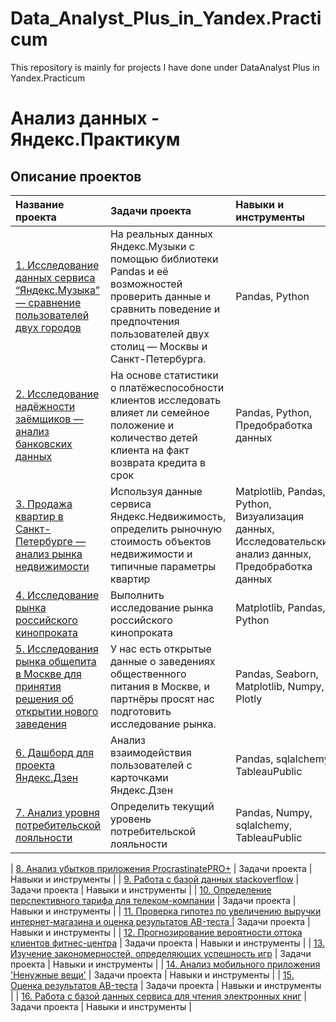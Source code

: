 # Data_Analyst_Plus_in_Yandex.Practicum
This repository is mainly for projects I have done under DataAnalyst Plus in Yandex.Practicum

# Анализ данных - Яндекс.Практикум

## Описание проектов

| Название проекта | Задачи проекта | Навыки и инструменты | 
| :---------------------- | :---------------------- | :---------------------- |
| [1. Исследование данных сервиса “Яндекс.Музыка” — сравнение пользователей двух городов](https://github.com/Lam2208/Data_Analyst_Plus_in_Yandex.Practicum/blob/Data_Analyst_YaP/1.%20%D0%98%D1%81%D1%81%D0%BB%D0%B5%D0%B4%D0%BE%D0%B2%D0%B0%D0%BD%D0%B8%D0%B5%20%D0%B4%D0%B0%D0%BD%D0%BD%D1%8B%D1%85%20%D1%81%D0%B5%D1%80%D0%B2%D0%B8%D1%81%D0%B0%20%E2%80%9C%D0%AF%D0%BD%D0%B4%D0%B5%D0%BA%D1%81.%D0%9C%D1%83%D0%B7%D1%8B%D0%BA%D0%B0%E2%80%9D%20%E2%80%94%20%D1%81%D1%80%D0%B0%D0%B2%D0%BD%D0%B5%D0%BD%D0%B8%D0%B5%20%D0%BF%D0%BE%D0%BB%D1%8C%D0%B7%D0%BE%D0%B2%D0%B0%D1%82%D0%B5%D0%BB%D0%B5%D0%B9%20%D0%B4%D0%B2%D1%83%D1%85%20%D0%B3%D0%BE%D1%80%D0%BE%D0%B4%D0%BE%D0%B2/Project_1_Yandex_Music.ipynb) | На реальных данных Яндекс.Музыки c помощью библиотеки Pandas и её возможностей проверить данные и сравнить поведение и предпочтения пользователей двух столиц — Москвы и Санкт-Петербурга. | Pandas, Python | 
| [2. Исследование надёжности заёмщиков — анализ банковских данных](https://github.com/Lam2208/Data_Analyst_Plus_in_Yandex.Practicum/blob/Data_Analyst_YaP/2.%20%D0%98%D1%81%D1%81%D0%BB%D0%B5%D0%B4%D0%BE%D0%B2%D0%B0%D0%BD%D0%B8%D0%B5%20%D0%BD%D0%B0%D0%B4%D1%91%D0%B6%D0%BD%D0%BE%D1%81%D1%82%D0%B8%20%D0%B7%D0%B0%D1%91%D0%BC%D1%89%D0%B8%D0%BA%D0%BE%D0%B2%20%E2%80%94%20%D0%B0%D0%BD%D0%B0%D0%BB%D0%B8%D0%B7%20%D0%B1%D0%B0%D0%BD%D0%BA%D0%BE%D0%B2%D1%81%D0%BA%D0%B8%D1%85%20%D0%B4%D0%B0%D0%BD%D0%BD%D1%8B%D1%85/Project_2_Banks.ipynb) | На основе статистики о платёжеспособности клиентов исследовать влияет ли семейное положение и количество детей клиента на факт возврата кредита в срок | Pandas, Python, Предобработка данных |
| [3. Продажа квартир в Санкт-Петербурге — анализ рынка недвижимости](https://github.com/Lam2208/Data_Analyst_Plus_in_Yandex.Practicum/blob/Data_Analyst_YaP/3.%20%D0%9F%D1%80%D0%BE%D0%B4%D0%B0%D0%B6%D0%B0%20%D0%BA%D0%B2%D0%B0%D1%80%D1%82%D0%B8%D1%80%20%D0%B2%20%D0%A1%D0%B0%D0%BD%D0%BA%D1%82-%D0%9F%D0%B5%D1%82%D0%B5%D1%80%D0%B1%D1%83%D1%80%D0%B3%D0%B5%20%E2%80%94%20%D0%B0%D0%BD%D0%B0%D0%BB%D0%B8%D0%B7%20%D1%80%D1%8B%D0%BD%D0%BA%D0%B0%20%D0%BD%D0%B5%D0%B4%D0%B2%D0%B8%D0%B6%D0%B8%D0%BC%D0%BE%D1%81%D1%82%D0%B8/Project_3_Real_estate_Saint_P.ipynb) | Используя данные сервиса Яндекс.Недвижимость, определить рыночную стоимость объектов недвижимости и типичные параметры квартир | Matplotlib, Pandas, Python, Визуализация данных, Исследовательский анализ данных, Предобработка данных| 
| [4. Исследование рынка российского кинопроката](https://github.com/Lam2208/Data_Analyst_Plus_in_Yandex.Practicum/blob/Data_Analyst_YaP/4.%20%D0%98%D1%81%D1%81%D0%BB%D0%B5%D0%B4%D0%BE%D0%B2%D0%B0%D0%BD%D0%B8%D0%B5%20%D1%80%D1%8B%D0%BD%D0%BA%D0%B0%20%D1%80%D0%BE%D1%81%D1%81%D0%B8%D0%B9%D1%81%D0%BA%D0%BE%D0%B3%D0%BE%20%D0%BA%D0%B8%D0%BD%D0%BE%D0%BF%D1%80%D0%BE%D0%BA%D0%B0%D1%82%D0%B0/Project_4_Rus_cinema.ipynb) | Выполнить исследование рынка российского кинопроката | Matplotlib, Pandas, Python |
| [5. Исследования рынка общепита в Москве для принятия решения об открытии нового заведения](https://github.com/Lam2208/Data_Analyst_Plus_in_Yandex.Practicum/blob/Data_Analyst_YaP/5.%20%D0%98%D1%81%D1%81%D0%BB%D0%B5%D0%B4%D0%BE%D0%B2%D0%B0%D0%BD%D0%B8%D1%8F%20%D1%80%D1%8B%D0%BD%D0%BA%D0%B0%20%D0%BE%D0%B1%D1%89%D0%B5%D0%BF%D0%B8%D1%82%D0%B0%20%D0%B2%20%D0%9C%D0%BE%D1%81%D0%BA%D0%B2%D0%B5%20%D0%B4%D0%BB%D1%8F%20%D0%BF%D1%80%D0%B8%D0%BD%D1%8F%D1%82%D0%B8%D1%8F%20%D1%80%D0%B5%D1%88%D0%B5%D0%BD%D0%B8%D1%8F%20%D0%BE%D0%B1%20%D0%BE%D1%82%D0%BA%D1%80%D1%8B%D1%82%D0%B8%D0%B8%20%D0%BD%D0%BE%D0%B2%D0%BE%D0%B3%D0%BE%20%D0%B7%D0%B0%D0%B2%D0%B5%D0%B4%D0%B5%D0%BD%D0%B8%D1%8F/Project_6_Cafe_in_Moscow(with_presentation).ipynb) | У нас есть открытые данные о заведениях общественного питания в Москве, и партнёры просят нас подготовить исследование рынка. | Pandas, Seaborn, Matplotlib, Numpy, Plotly | 
| [6. Дашборд для проекта Яндекс.Дзен](https://public.tableau.com/views/Mydashproj_7/_?:language=en-US&publish=yes&:display_count=n&:origin=viz_share_link) | Анализ взаимодействия пользователей с карточками Яндекс.Дзен | Pandas, sqlalchemy, TableauPublic | 
| [7. Анализ уровня потребительской лояльности](https://github.com/Lam2208/Data_Analyst_Plus_in_Yandex.Practicum/blob/Data_Analyst_YaP/7.%20%D0%90%D0%BD%D0%B0%D0%BB%D0%B8%D0%B7%20%D1%83%D1%80%D0%BE%D0%B2%D0%BD%D1%8F%20%D0%BF%D0%BE%D1%82%D1%80%D0%B5%D0%B1%D0%B8%D1%82%D0%B5%D0%BB%D1%8C%D1%81%D0%BA%D0%BE%D0%B9%20%D0%BB%D0%BE%D1%8F%D0%BB%D1%8C%D0%BD%D0%BE%D1%81%D1%82%D0%B8/Project_7_Potreb_loyalty.ipynb) | Oпределить текущий уровень потребительской лояльности | Pandas, Numpy, sqlalchemy, TableauPublic |


| [8. Анализ убытков приложения ProcrastinatePRO+](https://github.com/Lam2208/Data_Analyst_Plus_in_Yandex.Practicum/blob/Data_Analyst_YaP/8.%20%D0%90%D0%BD%D0%B0%D0%BB%D0%B8%D0%B7%20%D1%83%D0%B1%D1%8B%D1%82%D0%BA%D0%BE%D0%B2%20%D0%BF%D1%80%D0%B8%D0%BB%D0%BE%D0%B6%D0%B5%D0%BD%D0%B8%D1%8F%20ProcrastinatePRO%2B/Project_8_ProcrastinatePRO%2B.ipynb) | Задачи проекта | Навыки и инструменты | 
| [9. Работа с базой данных stackoverflow](https://github.com/Lam2208/Data_Analyst_Plus_in_Yandex.Practicum/blob/Data_Analyst_YaP/9.%20%D0%A0%D0%B0%D0%B1%D0%BE%D1%82%D0%B0%20%D1%81%20%D0%B1%D0%B0%D0%B7%D0%BE%D0%B9%20%D0%B4%D0%B0%D0%BD%D0%BD%D1%8B%D1%85%20stackoverflow/Project_9_SQL%2B.ipynb) | Задачи проекта | Навыки и инструменты | 
| [10. Определение перспективного тарифа для телеком-компании](https://github.com/Lam2208/Data_Analyst_Plus_in_Yandex.Practicum/blob/Data_Analyst_YaP/10.%20%D0%9E%D0%BF%D1%80%D0%B5%D0%B4%D0%B5%D0%BB%D0%B5%D0%BD%D0%B8%D0%B5%20%D0%BF%D0%B5%D1%80%D1%81%D0%BF%D0%B5%D0%BA%D1%82%D0%B8%D0%B2%D0%BD%D0%BE%D0%B3%D0%BE%20%D1%82%D0%B0%D1%80%D0%B8%D1%84%D0%B0%20%D0%B4%D0%BB%D1%8F%20%D1%82%D0%B5%D0%BB%D0%B5%D0%BA%D0%BE%D0%BC-%D0%BA%D0%BE%D0%BC%D0%BF%D0%B0%D0%BD%D0%B8%D0%B8/Project_10_Tarif_for_megaline.ipynb) | Задачи проекта | Навыки и инструменты | 
| [11. Проверка гипотез по увеличению выручки интернет-магазина и оценка результатов AB-теста ](https://github.com/Lam2208/Data_Analyst_Plus_in_Yandex.Practicum/blob/Data_Analyst_YaP/11.%20%D0%9F%D1%80%D0%BE%D0%B2%D0%B5%D1%80%D0%BA%D0%B0%20%D0%B3%D0%B8%D0%BF%D0%BE%D1%82%D0%B5%D0%B7%20%D0%BF%D0%BE%20%D1%83%D0%B2%D0%B5%D0%BB%D0%B8%D1%87%D0%B5%D0%BD%D0%B8%D1%8E%20%D0%B2%D1%8B%D1%80%D1%83%D1%87%D0%BA%D0%B8%20%D0%B8%D0%BD%D1%82%D0%B5%D1%80%D0%BD%D0%B5%D1%82-%D0%BC%D0%B0%D0%B3%D0%B0%D0%B7%D0%B8%D0%BD%D0%B0%20%D0%B8%20%D0%BE%D1%86%D0%B5%D0%BD%D0%BA%D0%B0%20%D1%80%D0%B5%D0%B7%D1%83%D0%BB%D1%8C%D1%82%D0%B0%D1%82%D0%BE%D0%B2%20AB-%D1%82%D0%B5%D1%81%D1%82%D0%B0/Project_11_A_B_test_internet_shop.ipynb) | Задачи проекта | Навыки и инструменты | 
| [12. Прогнозирование вероятности оттока клиентов фитнес-центра](https://github.com/Lam2208/Data_Analyst_Plus_in_Yandex.Practicum/blob/Data_Analyst_YaP/12.%20%D0%9F%D1%80%D0%BE%D0%B3%D0%BD%D0%BE%D0%B7%D0%B8%D1%80%D0%BE%D0%B2%D0%B0%D0%BD%D0%B8%D0%B5%20%D0%B2%D0%B5%D1%80%D0%BE%D1%8F%D1%82%D0%BD%D0%BE%D1%81%D1%82%D0%B8%20%D0%BE%D1%82%D1%82%D0%BE%D0%BA%D0%B0%20%D0%BA%D0%BB%D0%B8%D0%B5%D0%BD%D1%82%D0%BE%D0%B2%20%D1%84%D0%B8%D1%82%D0%BD%D0%B5%D1%81-%D1%86%D0%B5%D0%BD%D1%82%D1%80%D0%B0/Project_12_ML_fit_centre.ipynb) | Задачи проекта | Навыки и инструменты | 
| [13. Изучение закономерностей, определяющих успешность игр](https://github.com/Lam2208/Data_Analyst_Plus_in_Yandex.Practicum/blob/Data_Analyst_YaP/13.%20%D0%98%D0%B7%D1%83%D1%87%D0%B5%D0%BD%D0%B8%D0%B5%20%D0%B7%D0%B0%D0%BA%D0%BE%D0%BD%D0%BE%D0%BC%D0%B5%D1%80%D0%BD%D0%BE%D1%81%D1%82%D0%B5%D0%B9%2C%20%D0%BE%D0%BF%D1%80%D0%B5%D0%B4%D0%B5%D0%BB%D1%8F%D1%8E%D1%89%D0%B8%D1%85%20%D1%83%D1%81%D0%BF%D0%B5%D1%88%D0%BD%D0%BE%D1%81%D1%82%D1%8C%20%D0%B8%D0%B3%D1%80/Project_13_Games_shop.ipynb) | Задачи проекта | Навыки и инструменты | 
| [14. Анализ мобильного приложения 'Ненужные вещи'](https://github.com/Lam2208/Data_Analyst_Plus_in_Yandex.Practicum/blob/Data_Analyst_YaP/14.%20%D0%90%D0%BD%D0%B0%D0%BB%D0%B8%D0%B7%20%D0%BC%D0%BE%D0%B1%D0%B8%D0%BB%D1%8C%D0%BD%D0%BE%D0%B3%D0%BE%20%D0%BF%D1%80%D0%B8%D0%BB%D0%BE%D0%B6%D0%B5%D0%BD%D0%B8%D1%8F%20'%D0%9D%D0%B5%D0%BD%D1%83%D0%B6%D0%BD%D1%8B%D0%B5%20%D0%B2%D0%B5%D1%89%D0%B8'/Project_14_1_Final_project.ipynb) | Задачи проекта | Навыки и инструменты | 
| [15. Оценка результатов АB-теста](https://github.com/Lam2208/Data_Analyst_Plus_in_Yandex.Practicum/blob/Data_Analyst_YaP/15.%20%D0%9E%D1%86%D0%B5%D0%BD%D0%BA%D0%B0%20%D1%80%D0%B5%D0%B7%D1%83%D0%BB%D1%8C%D1%82%D0%B0%D1%82%D0%BE%D0%B2%20%D0%90B-%D1%82%D0%B5%D1%81%D1%82%D0%B0/Project_14_2_AB_test.ipynb) | Задачи проекта | Навыки и инструменты | 
| [16. Работа с базой данных сервиса для чтения электронных книг](https://github.com/Lam2208/Data_Analyst_Plus_in_Yandex.Practicum/blob/Data_Analyst_YaP/16.%20%D0%A0%D0%B0%D0%B1%D0%BE%D1%82%D0%B0%20%D1%81%20%D0%B1%D0%B0%D0%B7%D0%BE%D0%B9%20%D0%B4%D0%B0%D0%BD%D0%BD%D1%8B%D1%85%20%D1%81%D0%B5%D1%80%D0%B2%D0%B8%D1%81%D0%B0%20%D0%B4%D0%BB%D1%8F%20%D1%87%D1%82%D0%B5%D0%BD%D0%B8%D1%8F%20%D1%8D%D0%BB%D0%B5%D0%BA%D1%82%D1%80%D0%BE%D0%BD%D0%BD%D1%8B%D1%85%20%D0%BA%D0%BD%D0%B8%D0%B3/Project_14_3_SQL.ipynb) | Задачи проекта | Навыки и инструменты | 
